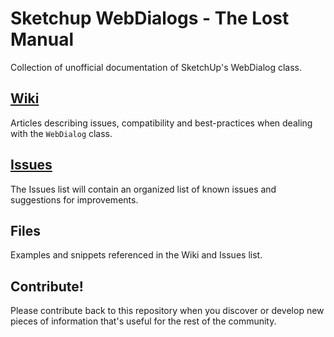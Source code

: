 # Sketchup WebDialogs - The Lost Manual

Collection of unofficial documentation of SketchUp's WebDialog class.

## [Wiki](wiki/)

Articles describing issues, compatibility and best-practices when dealing
with the `WebDialog` class.

## [Issues](issues/)

The Issues list will contain an organized list of known issues and
suggestions for improvements.

## Files

Examples and snippets referenced in the Wiki and Issues list.

## Contribute!

Please contribute back to this repository when you discover or develop
new pieces of information that's useful for the rest of the community.
